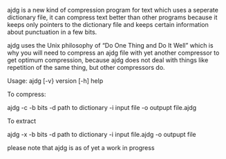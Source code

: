ajdg is a new kind of compression program for text which uses a seperate dictionary file, it can compress text better than other programs because it keeps only pointers to the dictionary file and keeps certain information about punctuation in a few bits.

ajdg uses the Unix philosophy of “Do One Thing and Do It Well” which is why you will need to compress an ajdg file with yet another compressor to get optimum compression, because ajdg does not deal with things like repetition of the same thing, but other compressors do.

Usage: ajdg [-v} version [-h] help

To compress:

ajdg -c -b bits -d path to dictionary -i input file -o outpupt file.ajdg

To extract

ajdg -x -b bits -d path to dictionary -i input file.ajdg -o outpupt file

please note that ajdg is as of yet a work in progress